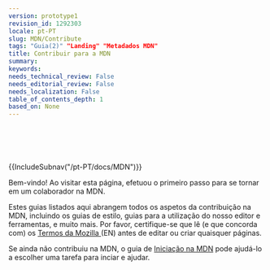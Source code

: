 ```yaml
---
version: prototype1
revision_id: 1292303
locale: pt-PT
slug: MDN/Contribute
tags: "Guia(2)" "Landing" "Metadados MDN"
title: Contribuir para a MDN
summary: 
keywords: 
needs_technical_review: False
needs_editorial_review: False
needs_localization: False
table_of_contents_depth: 1
based_on: None
---
```

<header>&nbsp;</header>

<div class="boxed translate-rendered">
<div>{{IncludeSubnav("/pt-PT/docs/MDN")}}</div>
</div>

<p>Bem-vindo! Ao visitar esta página, efetuou o primeiro passo para se tornar em um colaborador na MDN.</p>

<p><span class="seoSummary">Estes guias listados aqui abrangem todos os aspetos da contribuição na MDN, incluindo os guias de estilo, guias para a utilização do nosso editor e ferramentas, e muito mais. Por favor, certifique-se que lê (e que concorda com) os <a href="https://www.mozilla.org/en-US/about/legal/terms/mozilla/">Termos da Mozilla </a>(EN) antes de editar ou criar quaisquer páginas. </span></p>

<p>Se ainda não contribuiu na MDN, o guia de <a href="https://developer.mozilla.org/pt-PT/docs/MDN/Intrudução">Iniciação na MDN</a> pode ajudá-lo a escolher uma tarefa para inciar e ajudar.</p>

